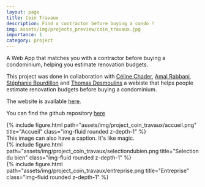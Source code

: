 ```yaml
---
layout: page
title: Coin Travaux
description: Find a contractor before buying a condo !
img: assets/img/projects_preview/coin_travaux.jpg
importance: 1
category: project
---
```


A Web App that matches you with a contractor before buying a condominium, helping you estimate renovation budgets.

This project was done in collaboration with [Céline Chader](https://github.com/celine-chader/), [Amal Rabbani](https://github.com/AmalRabbani), [Stéphanie Bourdillon](https://github.com/Boubouboubs/) and [Thomas Desmoulins](https://github.com/TDesmoul?tab=overview&from=2020-12-01&to=2020-12-31)  a webiste that helps people estimate renovation budgets before buying a condominium.

The website is available [here](https://coin-travaux.site).

You can find the github repository [here](https://github.com/DsWagon/coin_travaux)

<div class="row">
    <div class="col-sm mt-3 mt-md-0">
        {% include figure.html path="assets/img/project_coin_travaux/accueil.png" title="Accueil" class="img-fluid rounded z-depth-1" %}
    </div>
</div>
<div class="caption">
    This image can also have a caption. It's like magic.
</div>

<div class="row justify-content-sm-center">
    <div class="col-sm-8 mt-3 mt-md-0">
        {% include figure.html path="assets/img/project_coin_travaux/selectiondubien.png title="Selection du bien" class="img-fluid rounded z-depth-1" %}
    </div>
    <div class="col-sm-4 mt-3 mt-md-0">
        {% include figure.html path="assets/img/project_coin_travaux/entreprise.png title="Entreprise" class="img-fluid rounded z-depth-1" %}
    </div>
</div>
